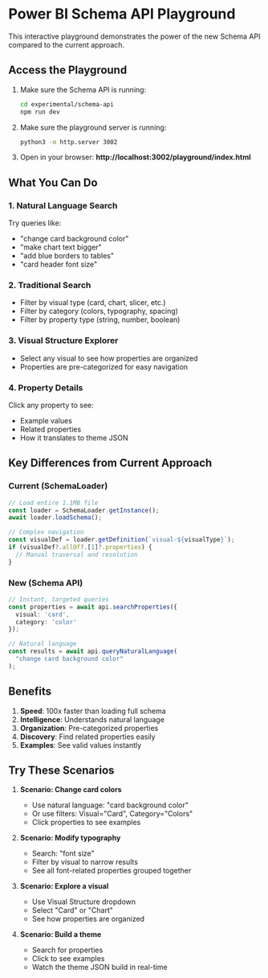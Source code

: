 # Power BI Schema API Playground

This interactive playground demonstrates the power of the new Schema API compared to the current approach.

## Access the Playground

1. Make sure the Schema API is running:
   ```bash
   cd experimental/schema-api
   npm run dev
   ```

2. Make sure the playground server is running:
   ```bash
   python3 -m http.server 3002
   ```

3. Open in your browser:
   **http://localhost:3002/playground/index.html**

## What You Can Do

### 1. Natural Language Search
Try queries like:
- "change card background color"
- "make chart text bigger"
- "add blue borders to tables"
- "card header font size"

### 2. Traditional Search
- Filter by visual type (card, chart, slicer, etc.)
- Filter by category (colors, typography, spacing)
- Filter by property type (string, number, boolean)

### 3. Visual Structure Explorer
- Select any visual to see how properties are organized
- Properties are pre-categorized for easy navigation

### 4. Property Details
Click any property to see:
- Example values
- Related properties
- How it translates to theme JSON

## Key Differences from Current Approach

### Current (SchemaLoader)
```typescript
// Load entire 1.1MB file
const loader = SchemaLoader.getInstance();
await loader.loadSchema();

// Complex navigation
const visualDef = loader.getDefinition(`visual-${visualType}`);
if (visualDef?.allOf?.[1]?.properties) {
  // Manual traversal and resolution
}
```

### New (Schema API)
```typescript
// Instant, targeted queries
const properties = await api.searchProperties({
  visual: 'card',
  category: 'color'
});

// Natural language
const results = await api.queryNaturalLanguage(
  "change card background color"
);
```

## Benefits

1. **Speed**: 100x faster than loading full schema
2. **Intelligence**: Understands natural language
3. **Organization**: Pre-categorized properties
4. **Discovery**: Find related properties easily
5. **Examples**: See valid values instantly

## Try These Scenarios

1. **Scenario: Change card colors**
   - Use natural language: "card background color"
   - Or use filters: Visual="Card", Category="Colors"
   - Click properties to see examples

2. **Scenario: Modify typography**
   - Search: "font size"
   - Filter by visual to narrow results
   - See all font-related properties grouped together

3. **Scenario: Explore a visual**
   - Use Visual Structure dropdown
   - Select "Card" or "Chart"
   - See how properties are organized

4. **Scenario: Build a theme**
   - Search for properties
   - Click to see examples
   - Watch the theme JSON build in real-time